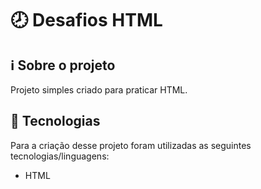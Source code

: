 # 🕗 Desafios HTML

## ℹ️ Sobre o projeto 
Projeto simples criado para praticar HTML.



## 🤖 Tecnologias 
Para a criação desse projeto foram utilizadas as seguintes tecnologias/linguagens: 
- HTML


